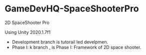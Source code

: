 # GameDevHQ-SpaceShooterPro

2D SpaceShooter Pro 

Using Unity 2020.1.7f1

- Development branch is tutorail led develpmen.
- Phase I: k branch , is Phase I: Framework of 2D space shooter.
